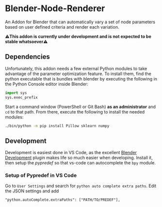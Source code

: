 # Blender-Node-Renderer
An Addon for Blender that can automatically vary a set of node parameters based on user defined criteria and render each variation.

:warning:**This addon is currently under development and is not expected to be stable whatsoever**:warning:

## Dependencies

Unfortunately, this addon needs a few external Python modules to take advantage of the parameter optimization feature. To install them, find the python executable that is bundles with blender by executing the following in the Python Console editor inside Blender:

```python
import sys
sys.exec_prefix
```

Start a command window (PowerShell or Git Bash) **as an administrator** and `cd` to that path. From there, execute the following to install the needed modules:

```cmd
./bin/python -m pip install Pillow sklearn numpy
```
## Development
Development is easiest done in VS Code, as the excellent [Blender Development](https://github.com/JacquesLucke/blender_vscode) plugin makes life so much easier when developing. Install it, then setup the *pypredef* so that vs-code can autocomplete the `bpy` module.

### Setup of Pypredef in VS Code

Go to `User Settings` and search for `python auto complete extra paths`. Edit the JSON settings and add 

```
"python.autoComplete.extraPaths": ["PATH/TO/PREDEF"],
```
